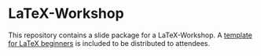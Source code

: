 # LaTeX-Workshop

This repository contains a slide package for a LaTeX-Workshop.
A [template for LaTeX beginners](codebeispiele/vorlage.tex) is included to be distributed to attendees.
